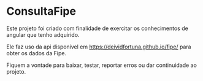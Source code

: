 # ConsultaFipe

Este projeto foi criado com finalidade de exercitar os conhecimentos de angular que tenho adquirido.

Ele faz uso da api disponível em https://deividfortuna.github.io/fipe/ para obter os dados da Fipe.

Fiquem a vontade para baixar, testar, reportar erros ou dar continuidade ao projeto.


